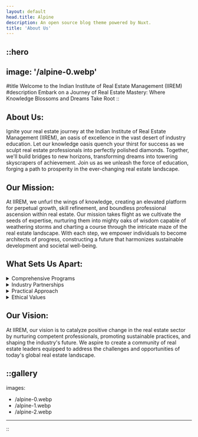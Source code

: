 ```yaml
---
layout: default
head.title: Alpine
description: An open source blog theme powered by Nuxt.
title: 'About Us'
---
```


::hero
---
image: '/alpine-0.webp'
---
#title
Welcome to the Indian Institute of Real Estate Management (IIREM)
#description
Embark on a Journey of Real Estate Mastery: Where Knowledge Blossoms and Dreams Take Root
::

## About Us:
Ignite your real estate journey at the Indian Institute of Real Estate Management (IIREM), an oasis of excellence in the vast desert of industry education. Let our knowledge oasis quench your thirst for success as we sculpt real estate professionals into perfectly polished diamonds. Together, we'll build bridges to new horizons, transforming dreams into towering skyscrapers of achievement. Join us as we unleash the force of education, forging a path to prosperity in the ever-changing real estate landscape.

## Our Mission:
At IIREM, we unfurl the wings of knowledge, creating an elevated platform for perpetual growth, skill refinement, and boundless professional ascension within real estate. Our mission takes flight as we cultivate the seeds of expertise, nurturing them into mighty oaks of wisdom capable of weathering storms and charting a course through the intricate maze of the real estate landscape. With each step, we empower individuals to become architects of progress, constructing a future that harmonizes sustainable development and societal well-being.

## What Sets Us Apart:
<details>
  <summary>Comprehensive Programs</summary>
  We offer a diverse range of programs tailored to meet the needs of various real estate professionals, including architects, engineers, real estate agents and brokers, builders, home buyers, property buyers, regulators, and the government. Our programs encompass training, certification, research, advisory, consultancy, evaluation, coordination, liaisoning, technology development, AI tool development, and other related activities.
</details>

<details>
  <summary>Industry Partnerships</summary>
  IIREM collaborates strongly with leading real estate organizations, industry associations, and academic institutions. These partnerships enable us to stay at the forefront of industry trends, gain access to cutting-edge research, and offer valuable networking opportunities for our students and alums.
</details>

<details>
  <summary>Practical Approach</summary>
  We emphasize a hands-on and practical approach to learning, ensuring that our students gain real-world skills and are equipped to tackle the challenges of the real estate industry. Through case studies, simulations, and industrial projects, we provide a holistic learning experience that prepares our graduates for successful careers in real estate.
</details>

<details>
  <summary>Ethical Values</summary>
  At IIREM, we prioritize ethical conduct and professional integrity. Our programs and initiatives incorporate a solid moral foundation, promoting responsible and sustainable practices in the real estate sector. We strive to instill a sense of social responsibility among our students, empowering them to make ethical decisions and contribute to improving the industry and society.
</details>

## Our Vision:
At IIREM, our vision is to catalyze positive change in the real estate sector by nurturing competent professionals, promoting sustainable practices, and shaping the industry's future. We aspire to create a community of real estate leaders equipped to address the challenges and opportunities of today's global real estate landscape.

::gallery
---
images:
  - /alpine-0.webp
  - /alpine-1.webp
  - /alpine-2.webp
---
::

